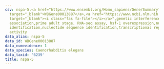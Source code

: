 ```yaml
---
csv: nspa-5,<a href="https://www.ensembl.org/Homo_sapiens/Gene/Summary?db=core;g=WBGene00013887"
  target="_blank">WBGene00013887</a>,<a href="https://www.ncbi.nlm.nih.gov/pubmed/30894454"
  target="_blank"><i class="fas fa-file"></i></a>",genetic interference,functional
  association,prime adult stage, RNA-seq assay, hsf-1 overexpression,nucleotide sequence
  identification,nucleotide sequence identification,transcriptional regulation,up-regulates
  activity
data_alias: nspa-5
data_id: WBGene00013887
data_numevidence: 1
data_species: Caenorhabditis elegans
data_taxid: '6239'
title: nspa-5
---
```

